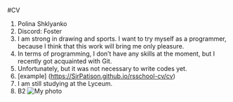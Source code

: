 #CV
1. Polina Shklyanko
2. Discord: Foster
3. I am strong in drawing and sports. I want to try myself as a programmer, because I think that this work will bring me only pleasure.
4. In terms of programming, I don’t have any skills at the moment, but I recently got acquainted with Git.
5. Unfortunately, but it was not necessary to write codes yet.
6. [example] (https://SirPatison.github.io/rsschool-cv/cv)
7. I am still studying at the Lyceum.
8. B2
![My photo](/images/polina.jpg)